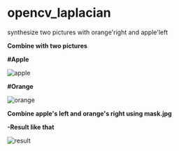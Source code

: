 # opencv_laplacian
synthesize two pictures with orange'right and apple'left

**Combine with two pictures**

**#Apple**

![apple](https://user-images.githubusercontent.com/37854961/117051636-bc6abc80-ad51-11eb-8ae6-8aafe7d41567.jpg)

**#Orange**

![orange](https://user-images.githubusercontent.com/37854961/117051660-c1c80700-ad51-11eb-9262-62df546a5021.jpg)

**Combine apple's left and orange's right using mask.jpg**

**-Result like that**

![result](https://user-images.githubusercontent.com/37854961/117051474-8f1e0e80-ad51-11eb-95bb-33839cc4b86e.JPG)
